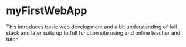 # myFirstWebApp
This introduces basic web development and a bit understanding of full stack and later suits up to full function site using and online teacher and tutor

